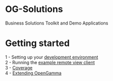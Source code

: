 OG-Solutions
============

Business Solutions Toolkit and Demo Applications

Getting started
===============

1 - Setting up your [development environment](docs/development-environment.rst)<br/>
2 - Running the [example remote view client](docs/remote-view-client.rst)<br/>
3 - [Coverage](docs/coverage.rst)<br/>
4 - [Extending OpenGamma](docs/extending-og.rst)
